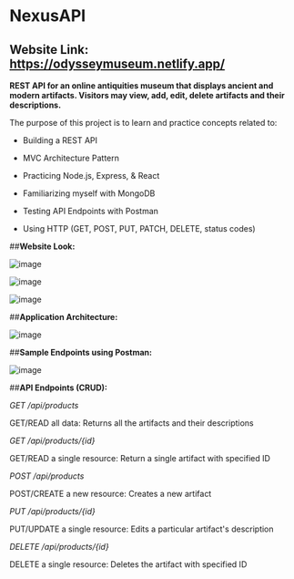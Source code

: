 # NexusAPI

## Website Link: https://odysseymuseum.netlify.app/

**REST API for an online antiquities museum that displays ancient and modern artifacts. Visitors may view, add, edit, delete artifacts and their descriptions.**

The purpose of this project is to learn and practice concepts related to:

* Building a REST API

* MVC Architecture Pattern
  
* Practicing Node.js, Express, & React

* Familiarizing myself with MongoDB

* Testing API Endpoints with Postman

* Using HTTP (GET, POST, PUT, PATCH, DELETE, status codes)

##**Website Look:**

![image](https://github.com/ylu8888/NexusAPI/assets/123523291/fc05ba19-3066-4b6f-8a46-3301186c7ad7)

![image](https://github.com/ylu8888/NexusAPI/assets/123523291/34046aff-e5d8-404b-8da6-c64be6d65736)

![image](https://github.com/ylu8888/NexusAPI/assets/123523291/7b0f1488-590f-4bee-aacd-bf91e51f6ff7)

##**Application Architecture:**

![image](https://github.com/ylu8888/NexusAPI/assets/123523291/32e2dc74-2f8d-42e8-860a-6c413c21fd4a)

##**Sample Endpoints using Postman:**

![image](https://github.com/ylu8888/NexusAPI/assets/123523291/4e972360-b972-4e25-aeb8-904b307b2fe0)

##**API Endpoints (CRUD):**

*GET /api/products*

GET/READ all data: Returns all the artifacts and their descriptions 

*GET /api/products/{id}*

GET/READ a single resource: Return a single artifact with specified ID

*POST /api/products*

POST/CREATE a new resource: Creates a new artifact 

*PUT /api/products/{id}*

PUT/UPDATE a single resource: Edits a particular artifact's description

*DELETE /api/products/{id}*

DELETE a single resource: Deletes the artifact with specified ID







